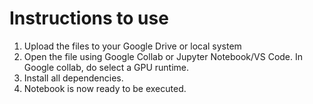 # Instructions to use
1. Upload the files to your Google Drive or local system
2. Open the file using Google Collab or Jupyter Notebook/VS Code. In Google collab, do select a GPU runtime.
3. Install all dependencies.
4. Notebook is now ready to be executed.

